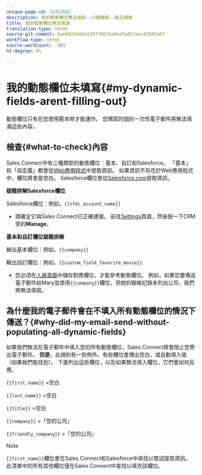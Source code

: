 ```yaml
---
unique-page-id: 14352602
description: 我的動態欄位無法填寫——行銷檔案——產品檔案
title: 我的動態欄位無法填滿
translation-type: tm+mt
source-git-commit: 6ae882dddda220f7067babbe5a057eec82601abf
workflow-type: tm+mt
source-wordcount: '301'
ht-degree: 0%

---
```



# 我的動態欄位未填寫{#my-dynamic-fields-arent-filling-out}

動態欄位只有在您使用範本時才能運作。 您撰寫的個別一次性電子郵件將無法填滿這些內容。

## 檢查{#what-to-check}內容

Sales Connect中有三種類型的動態欄位：基本、自訂和Salesforce。 「基本」和「自定義」都會從[Web應用程式](https://toutapp.com/login)中提取資訊。 如果資訊不存在於Web應用程式中，欄位將會是空白。 Salesforce欄位會從[Salesforce.com](https://salesforce.com)提取資訊。

**疑難排解Salesforce欄位**

Salesforce欄位：例如，`{{sfdc_account_name}}`

* 請確定它與Sales Connect已正確連接。 前往[Settings](https://toutapp.com/login)頁面，然後按一下CRM旁的&#x200B;**Manage**。

**基本和自訂欄位疑難排解**

輸出基本欄位：例如，`{{company}}`

輸出自訂欄位：例如，`{{custom_field_favorite_movie}}`

* 您必須在[人員頁面](https://toutapp.com/next#relationships)中儲存對應欄位，才能參考動態欄位。 例如，如果您要傳送電子郵件給Mary並使用`{{company}}`欄位，但她的聯絡記錄未列出公司，我們將無法填寫。

## 為什麼我的電子郵件會在不填入所有動態欄位的情況下傳送？{#why-did-my-email-send-without-populating-all-dynamic-fields}

如果我們無法在電子郵件中填入您的所有動態欄位，Sales Connect將會阻止您寄出電子郵件。 **但是**，此規則有一些例外。有些欄位會傳出空白，或自動填入值（如果我們能找到）。 下面列出這些欄位，以及如果無法填入欄位，它們會如何反應。

`{{first_name}}` =空白

`{{last_name}}` =空白

`{{title}}` =空白

`{{company}}` =「您的公司」

`{{friendly_company}}` =「您的公司」

>[!NOTE]
>
>`{{first_name}}`欄位會在Sales Connect和Salesforce中尋找以嘗試提取資訊。 此清單中的所有其他欄位僅在Sales Connect中查找以填充該欄位。
